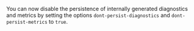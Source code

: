 You can now disable the persistence of internally generated diagnostics and
metrics by setting the options `dont-persist-diagnostics` and
`dont-persist-metrics` to `true`.
